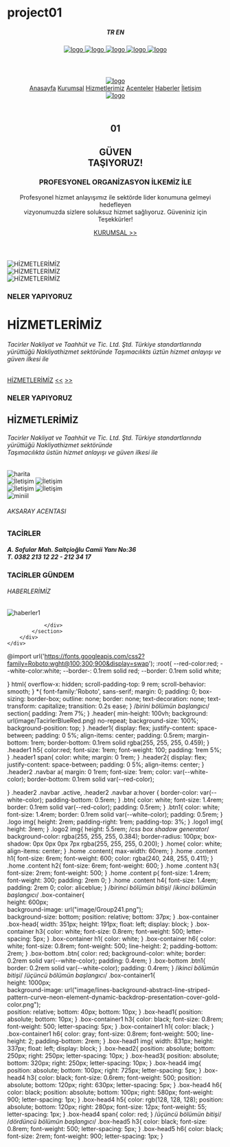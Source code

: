 # project01
<!DOCTYPE html>
<html lang="en">
<head>
    <meta charset="UTF-8">
    <meta http-equiv="X-UA-Compatible" content="IE=edge">
    <meta name="viewport" content="width=device-width, initial-scale=1.0">
    <title>FİRMA WEB SİTE</title>
    <link rel="stylesheet" href="styles 0555.css">
</head>
<body>
    <!--Birici bölümün başlangıcı-->
    <header class="header">
        <header class="header1">
            <h5>TR <span> EN </span> </h5>
            <a href="#" class="logo">
                <img src="C:\Users\PC\Desktop\image\facebook1.png" alt="logo">
                <img src="C:\Users\PC\Desktop\image\instagram1.png" alt="logo">
                <img src="C:\Users\PC\Desktop\image\twitterq.png" alt="logo">
                <img src="C:\Users\PC\Desktop\image\youtube1.png" alt="logo">
                <img src="C:\Users\PC\Desktop\image\linkedin1.png" alt="logo">
            </a>
        </header>
        <header class="header2">
            <a href="#" class="logo1">
                <img src="C:\Users\PC\Desktop\image\logo.png" alt="logo">
            </a>
            <nav class="navbar">
                <a href="#">Anasayfa</a>
                <a href="#">Kurumsal</a>
                <a href="#">Hizmetlerimiz</a>
                <a href="#">Acenteler</a>
                <a href="#">Haberler</a>
                <a href="#">İletişim</a>
            </nav>
             <a href="#" class="logo2">
                <img src="C:\Users\PC\Desktop\image\button.png" alt="logo">
            </a>
        </header>
        <section class="home">
            <div class="content">
                <h1>01</h1>
                <h2>GÜVEN <br> TAŞIYORUZ!</h2>
                <h3>PROFESYONEL ORGANİZASYON İLKEMİZ İLE</h3>
                <p>Profesyonel hizmet anlayışımız ile sektörde lider konumuna gelmeyi hedefleyen <br> vizyonumuzda sizlere soluksuz hizmet sağlıyoruz. Güveniniz için Teşekkürler!</P>
            </div>
        <a href="#" class="btn">KURUMSAL  >></a>
        </section>
    </header>
    <!--Birinci bölüm bitişi-->
    <!--İkinci bölümün başlangıcı-->
    <div class="box-container">
        <div class="box">
            <section>
                <div class="box-head">
                    <img src="C:\Users\PC\Desktop\image\hizmet1.png" alt="HİZMETLERİMİZ">
                </div>
                <div class="box-head">
                    <img src="C:\Users\PC\Desktop\image\hizmet2.png" alt="HİZMETLERİMİZ">
                </div>
                <div class="box-head">
                    <img src="C:\Users\PC\Desktop\image\hizmet3.png" alt="HİZMETLERİMİZ">
                </div>
            </section>
            <div class="box-head">
                <h3>NELER YAPIYORUZ</h3>
                <h1>HİZMETLERİMİZ</h1>
                <h6>Tacirler Nakliyat ve Taahhüt ve Tic. Ltd. Ştd. Türkiye standartlarında yürüttüğü Nakliyathizmet sektöründe Taşımacılıkts üztün hizmet anlayışı ve güven ilkesi ile</h6>
                <div class="box-bottom">
                    <a href="#" class="btn">HİZMETLERİMİZ</a>
                    <a href="#" class="btn"><<</a>
                    <a href="#" class="btn1">>></a>
                </div>
            <div>
        </div>
    </div>
    <!--İkinci bölümün bitişi-->
    <!--Üçüncü bölümün başlangıcı-->
    <div class="box-container1">
        <div class="box1">
            <section>
                <div class="box-head1">
                    <h3>NELER YAPIYORUZ</h3>
                    <h1>HİZMETLERİMİZ</h1>
                    <h6>Tacirler Nakliyat ve Taahhüt ve Tic. Ltd. Ştd. Türkiye standartlarında yürüttüğü Nakliyathizmet sektöründe <br> Taşımacılıkta üstün hizmet anlayışı ve güven ilkesi ile</h6>
                    <img src="C:\Users\PC\Desktop\image\harita.png" alt="harita"> 
                </div>
            </section>
            <div class="box-head2">
                <img src="C:\Users\PC\Desktop\image\buttonacenta2.png" alt="İletişim"> 
                <img src="C:\Users\PC\Desktop\image\buttonacenta.png" alt="İletişim">
            </div>
            <div class="box-head3">
                <img src="C:\Users\PC\Desktop\image\buttonacenta2.png" alt="İletişim">
                <img src="C:\Users\PC\Desktop\image\buttonacenta.png" alt="İletişim">
            </div>
            <div class="box-head4">
                <img src="C:\Users\PC\Desktop\image\miniil.png" alt="miniil">
                <h6>AKSARAY ACENTASI</h6>
                <h3>TACİRLER</h3>
                <h5><span>A.</span> Sofular Mah. Saitçioğlu Camii Yanı No:36<br><span>T.</span> 0382 213 12 22 - 212 34 17</h5>
            </div>
        </div>
    </div>
    <!--Üçüncü bölümün bitişi-->
    <!--Dördüncü bölümün başlangıcı-->
    <div class="box-container2">
        <div class="box2">
            <section>
                <div class="box-head5">
                    <h3>TACİRLER GÜNDEM</h3>
                    <h6>HABERLERİMİZ</h6>
                    <img src="C:\Users\PC\Desktop\image\haberler1.png" alt="haberler1">
                </div>
                <div class="box-head6">
                    
                </div>
            </section>
        </div>
    </div>
</body>
</html>





@import url('https://fonts.googleapis.com/css2?family=Roboto:wght@100;300;900&display=swap');
:root{
    --red-color:red;
    --white-color:white;
    --border-: 0.1rem solid red;
    --border: 0.1rem solid white;

}
html{
    overflow-x: hidden;
    scroll-padding-top: 9 rem;
    scroll-behavior: smooth;
}
*{
    font-family:'Roboto', sans-serif;
    margin: 0;
    padding: 0;
    box-sizing: border-box;
    outline: none;
    border: none;
    text-decoration: none;
    text-transform: capitalize;
    transition: 0.2s ease;
}
/*birini bölümün başlangıcı*/
section{
    padding: 7rem 7%;
}
.header{
    min-height: 100vh;
    background: url(image/TacirlerBlueRed.png) no-repeat;
    background-size: 100%;
    background-position: top;
}
.header1{
    display: flex;
    justify-content: space-between;
    padding: 0 5%;
    align-items: center;
    padding: 0.5rem;
    margin-bottom: 1rem;
    border-bottom: 0.1rem solid rgba(255, 255, 255, 0.459);
}
.header1 h5{
    color:red;
    font-size: 1rem;
    font-weight: 100;
    padding: 1rem 5%;
}
.header1 span{
    color: white;
    margin: 0 1rem;
}
.header2{
    display: flex;
    justify-content: space-between;
    padding: 0 5%;
    align-items: center;
}
.header2 .navbar a{
    margin: 0 1rem;
    font-size: 1rem;
    color: var(--white-color);
    border-bottom: 0.1rem solid var(--red-color);

}
.header2 .navbar .active,
.header2 .navbar a:hover {
    border-color: var(--white-color);
    padding-bottom: 0.5rem;
}
.btn{
    color: white;
    font-size: 1.4rem;
    border: 0.1rem solid var(--red-color);
    padding: 0.5rem;
}
.btn1{
    color: white;
    font-size: 1.4rem;
    border: 0.1rem solid var(--white-color);
    padding: 0.5rem;
}
.logo img{
    height: 2rem;
    padding-right: 1rem;
    padding-top: 3%; 
}
.logo1 img{
    height: 3rem;
}
.logo2 img{
    height: 5.5rem;
    /*css box shadow generator*/
    background-color: rgba(255, 255, 255, 0.384);
    border-radius: 100px;
    box-shadow: 0px 0px 0px 7px rgba(255, 255, 255, 0.200);
}
.home{
    color: white;
    align-items: center;
}
.home .content{
    max-width: 60rem;
}
.home .content h1{
    font-size: 6rem;
    font-weight: 600;
    color: rgba(240, 248, 255, 0.411);
}
.home .content h2{
    font-size: 6rem;
    font-weight: 600;
}
.home .content h3{
    font-size: 2rem;
    font-weight: 500;
}
.home .content p{
    font-size: 1.4rem;
    font-weight: 300;
    padding: 2rem 0;
}
.home .content h4{
    font-size: 1.4rem;
    padding: 2rem 0;
    color: aliceblue;
}
/*birinci bölümün bitişi*/
/*ikinci bölümün başlangıcı*/
.box-container{         
    height: 600px;     
    background-image: url("image/Group241.png");     
    background-size: bottom;
    position: relative;
    bottom: 37px; 
}
.box-container .box-head{
    width: 351px;
    height: 191px;
    float: left;
    display: block;
}
.box-container h3{
    color: white;
    font-size: 0.8rem;
    font-weight: 500;
    letter-spacing: 5px;
}
.box-container h1{
    color: white;
}
.box-container h6{
    color: white;
    font-size: 0.8rem;
    font-weight: 500;
    line-height: 2;
    padding-bottom: 2rem;
}
.box-bottom .btn{
    color: red;
    background-color: white;
    border: 0.2rem solid var(--white-color);
    padding: 0.4rem;
}
.box-bottom .btn1{
    border: 0.2rem solid var(--white-color);
    padding: 0.4rem;
}
/*ikinci bölümün bitişi*/
/*üçüncü bölümün başlangıcı*/
.box-container1{         
    height: 1000px;     
    background-image: url("image/lines-background-abstract-line-striped-pattern-curve-neon-element-dynamic-backdrop-presentation-cover-gold-color.png");      
    position: relative;
    bottom: 40px; 
    bottom: 10px;
}
.box-head1{
    position: absolute;
    bottom: 10px;
}
.box-container1 h3{
    color: black;
    font-size: 0.8rem;
    font-weight: 500;
    letter-spacing: 5px;
}
.box-container1 h1{
    color: black;
}
.box-container1 h6{
    color: gray;
    font-size: 0.8rem;
    font-weight: 500;
    line-height: 2;
    padding-bottom: 2rem;
}
.box-head1 img{
    width: 831px;
    height: 337px;
    float: left;
    display: block;
}
.box-head2{
    position: absolute;
    bottom: 250px;
    right: 250px;
    letter-spacing: 10px;
}
.box-head3{
    position: absolute;
    bottom: 320px;
    right: 250px;
    letter-spacing: 10px;
}
.box-head4 img{
    position: absolute;
    bottom: 100px;
    right: 725px;
    letter-spacing: 5px;
}
.box-head4 h3{
    color: black;
    font-size: 0.6rem;
    font-weight: 500;
    position: absolute;
    bottom: 120px;
    right: 630px;
    letter-spacing: 5px;
}
.box-head4 h6{
    color: black;
    position: absolute;
    bottom: 100px;
    right: 580px;
    font-weight: 900;
    letter-spacing: 1px;
}
.box-head4 h5{
    color: rgb(128, 128, 128);
    position: absolute;
    bottom: 120px;
    right: 280px;
    font-size: 12px;
    font-weight: 55;
    letter-spacing: 1px;
}
.box-head4 span{
    color: red;
}
/*üçüncü bölümün bitişi*/
/*dördüncü bölümün başlangıcı*/
.box-head5 h3{
    color: black;
    font-size: 0.8rem;
    font-weight: 500;
    letter-spacing: 5px;
}
.box-head5 h6{
    color: black;
    font-size: 2rem;
    font-weight: 900;
    letter-spacing: 1px;
}



